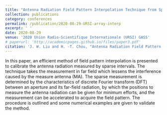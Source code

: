 ```yaml
---
title: "Antenna Radiation Field Pattern Interpolation Technique from Sparse Measurements According to Discrete Fourier Transform"
collection: publications
category: conferences
permalink: /publication/2020-08-29-URSI-array-interp
excerpt: ' '
date: 2020-08-29
venue: '2020 Union Radio-Scientifique Internationale (URSI) GASS'
# paperurl: 'http://academicpages.github.io/files/paper3.pdf'
citation: 'J. W. Liu and H. -T. Chou, "Antenna Radiation Field Pattern Interpolation Technique from Sparse Measurements According to Discrete Fourier Transform," 2020 URSI GASS,2020, pp. 1-4.'
---
```


In this paper, an efficient method of field pattern interpolation is presented to calibrate the antenna radiation measured by sparse intervals. The technique takes the measurement in far field which lessens the interference caused by the measure antenna (MA). The sparse measurement is determined by the characteristics of discrete Fourier transform (DFT) between an aperture and its far-field radiation, by which the positions to measure the antenna radiation can be given for minimum efforts, and the measurement can be accelerated to acquire the field pattern. The procedure is outlined and some numerical examples are given to validate the method.